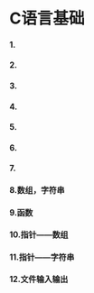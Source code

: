 # C语言基础
#### 1.
#### 2.
#### 3.
#### 4.
#### 5.
#### 6.
#### 7.
#### 8.数组，字符串
#### 9.函数
#### 10.指针——数组
#### 11.指针——字符串
#### 12.文件输入输出